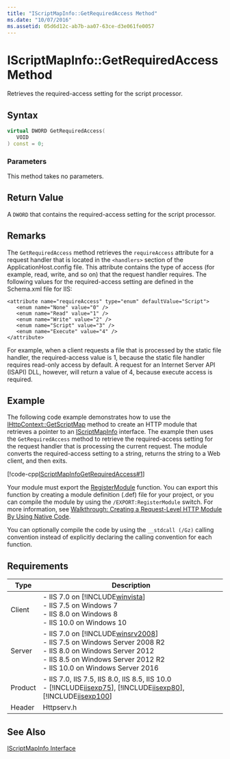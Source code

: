 ```yaml
---
title: "IScriptMapInfo::GetRequiredAccess Method"
ms.date: "10/07/2016"
ms.assetid: 05d6d12c-ab7b-aa07-63ce-d3e061fe0057
---
```

# IScriptMapInfo::GetRequiredAccess Method
Retrieves the required-access setting for the script processor.  
  
## Syntax  
  
```cpp  
virtual DWORD GetRequiredAccess(  
   VOID  
) const = 0;  
```  
  
### Parameters  
 This method takes no parameters.  
  
## Return Value  
 A `DWORD` that contains the required-access setting for the script processor.  
  
## Remarks  
 The `GetRequiredAccess` method retrieves the `requireAccess` attribute for a request handler that is located in the `<handlers>` section of the ApplicationHost.config file. This attribute contains the type of access (for example, read, write, and so on) that the request handler requires. The following values for the required-access setting are defined in the Schema.xml file for IIS:  
  
```  
<attribute name="requireAccess" type="enum" defaultValue="Script">  
   <enum name="None" value="0" />  
   <enum name="Read" value="1" />  
   <enum name="Write" value="2" />  
   <enum name="Script" value="3" />  
   <enum name="Execute" value="4" />  
</attribute>  
```  
  
 For example, when a client requests a file that is processed by the static file handler, the required-access value is 1, because the static file handler requires read-only access by default. A request for an Internet Server API (ISAPI) DLL, however, will return a value of 4, because execute access is required.  
  
## Example  
 The following code example demonstrates how to use the [IHttpContext::GetScriptMap](../../web-development-reference/native-code-api-reference/ihttpcontext-getscriptmap-method.md) method to create an HTTP module that retrieves a pointer to an [IScriptMapInfo](../../web-development-reference/native-code-api-reference/iscriptmapinfo-interface.md) interface. The example then uses the `GetRequiredAccess` method to retrieve the required-access setting for the request handler that is processing the current request. The module converts the required-access setting to a string, returns the string to a Web client, and then exits.  
  
 [!code-cpp[IScriptMapInfoGetRequiredAccess#1](../../../samples/snippets/cpp/VS_Snippets_IIS/IIS7/IScriptMapInfoGetRequiredAccess/cpp/IScriptMapInfoGetRequiredAccess.cpp#1)]  
  
 Your module must export the [RegisterModule](../../web-development-reference/native-code-api-reference/pfn-registermodule-function.md) function. You can export this function by creating a module definition (.def) file for your project, or you can compile the module by using the `/EXPORT:RegisterModule` switch. For more information, see [Walkthrough: Creating a Request-Level HTTP Module By Using Native Code](../../web-development-reference/native-code-development-overview/walkthrough-creating-a-request-level-http-module-by-using-native-code.md).  
  
 You can optionally compile the code by using the `__stdcall (/Gz)` calling convention instead of explicitly declaring the calling convention for each function.  
  
## Requirements  
  
|Type|Description|  
|----------|-----------------|  
|Client|-   IIS 7.0 on [!INCLUDE[winvista](../../wmi-provider/includes/winvista-md.md)]<br />-   IIS 7.5 on Windows 7<br />-   IIS 8.0 on Windows 8<br />-   IIS 10.0 on Windows 10|  
|Server|-   IIS 7.0 on [!INCLUDE[winsrv2008](../../wmi-provider/includes/winsrv2008-md.md)]<br />-   IIS 7.5 on Windows Server 2008 R2<br />-   IIS 8.0 on Windows Server 2012<br />-   IIS 8.5 on Windows Server 2012 R2<br />-   IIS 10.0 on Windows Server 2016|  
|Product|-   IIS 7.0, IIS 7.5, IIS 8.0, IIS 8.5, IIS 10.0<br />-   [!INCLUDE[iisexp75](../../web-development-reference/native-code-api-reference/includes/iisexp75-md.md)], [!INCLUDE[iisexp80](../../web-development-reference/native-code-api-reference/includes/iisexp80-md.md)], [!INCLUDE[iisexp100](../../web-development-reference/native-code-api-reference/includes/iisexp100-md.md)]|  
|Header|Httpserv.h|  
  
## See Also  
 [IScriptMapInfo Interface](../../web-development-reference/native-code-api-reference/iscriptmapinfo-interface.md)
